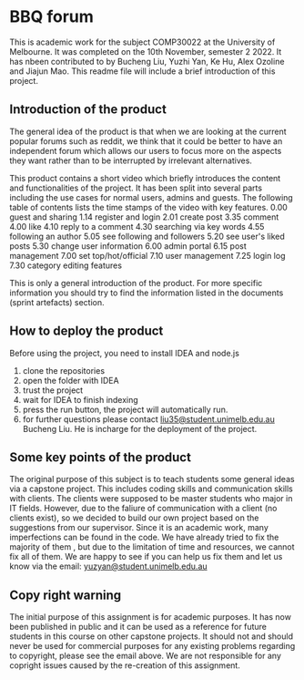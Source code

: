 # BBQ forum

This is academic work for the subject COMP30022 at the University of Melbourne. It was completed on the 10th November, semester 2 2022. It has nbeen contributed to by Bucheng Liu, Yuzhi Yan, Ke Hu, Alex Ozoline and Jiajun Mao. This readme file will include a brief introduction of this project.  

## Introduction of the product

The general idea of the product is that when we are looking at the current popular forums such as reddit, we think that it could be better to have an independent forum which allows our users to focus more on the aspects they want rather than to be interrupted by irrelevant alternatives.

This product contains a short video which briefly introduces the content and functionalities of the project. It has been split into several parts including the use cases for normal users, admins and guests. The following table of contents lists the time stamps of the video with key features.
0.00 guest and sharing
1.14 register and login
2.01 create post
3.35 comment
4.00 like
4.10 reply to a comment
4.30 searching via key words
4.55 following an author
5.05 see following and followers
5.20 see user's liked posts
5.30 change user information
6.00 admin portal
6.15 post management
7.00 set top/hot/official
7.10 user management
7.25 login log
7.30 category editing features

This is only a general introduction of the product. For more specific information you should try to find the information listed in the documents (sprint artefacts) section.

## How to deploy the product

Before using the project, you need to install IDEA and node.js

1. clone the repositories
2. open the folder with IDEA
3. trust the project
4. wait for IDEA to finish indexing
5. press the run button, the project will automatically run.
6. for further questions please contact liu35@student.unimelb.edu.au Bucheng Liu. He is incharge for the deployment of the project. 


## Some key points of the product

The original purpose of this subject is to teach students some general ideas via a capstone project. This includes coding skills and communication skills with clients. The clients were supposed to be master students who major in IT fields. However, due to the faliure of communication with a client (no clients exist), so we decided to build our own project based on the suggestions from our supervisor. Since it is an academic work, many imperfections can be found in the code. We have already tried to fix the majority of them , but due to the limitation of time and resources, we cannot fix all of them. We are happy to see if you can help us fix them and let us know via the email: yuzyan@student.unimelb.edu.au

## Copy right warning
The initial purpose of this assignment is for academic purposes. It has now been published in public and it can be used as a reference for future students in this course on other capstone projects. It should not and should never be used for commercial purposes for any existing problems regarding to copyright, please see the email above. We are not responsible for any copright issues caused by the re-creation of this assignment.
